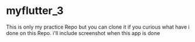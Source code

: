# myflutter_3

This is only my practice Repo but you can clone it if you curious what have i done on this Repo.
i'll include screenshot when this app is done


